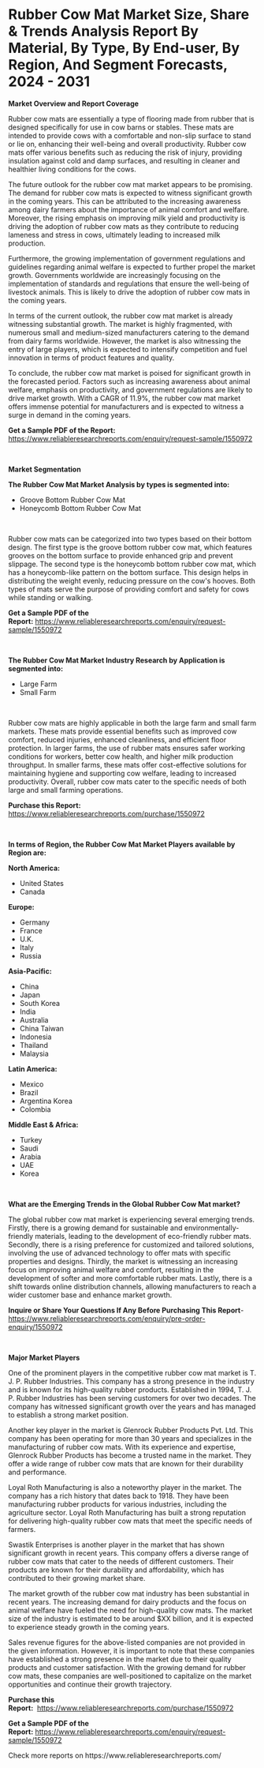 <p><h1>Rubber Cow Mat Market Size, Share & Trends Analysis Report By Material, By Type, By End-user, By Region, And Segment Forecasts, 2024 - 2031</h1></p><p><strong>Market Overview and Report Coverage</strong></p>
<p><p>Rubber cow mats are essentially a type of flooring made from rubber that is designed specifically for use in cow barns or stables. These mats are intended to provide cows with a comfortable and non-slip surface to stand or lie on, enhancing their well-being and overall productivity. Rubber cow mats offer various benefits such as reducing the risk of injury, providing insulation against cold and damp surfaces, and resulting in cleaner and healthier living conditions for the cows.</p><p>The future outlook for the rubber cow mat market appears to be promising. The demand for rubber cow mats is expected to witness significant growth in the coming years. This can be attributed to the increasing awareness among dairy farmers about the importance of animal comfort and welfare. Moreover, the rising emphasis on improving milk yield and productivity is driving the adoption of rubber cow mats as they contribute to reducing lameness and stress in cows, ultimately leading to increased milk production.</p><p>Furthermore, the growing implementation of government regulations and guidelines regarding animal welfare is expected to further propel the market growth. Governments worldwide are increasingly focusing on the implementation of standards and regulations that ensure the well-being of livestock animals. This is likely to drive the adoption of rubber cow mats in the coming years.</p><p>In terms of the current outlook, the rubber cow mat market is already witnessing substantial growth. The market is highly fragmented, with numerous small and medium-sized manufacturers catering to the demand from dairy farms worldwide. However, the market is also witnessing the entry of large players, which is expected to intensify competition and fuel innovation in terms of product features and quality.</p><p>To conclude, the rubber cow mat market is poised for significant growth in the forecasted period. Factors such as increasing awareness about animal welfare, emphasis on productivity, and government regulations are likely to drive market growth. With a CAGR of 11.9%, the rubber cow mat market offers immense potential for manufacturers and is expected to witness a surge in demand in the coming years.</p></p>
<p><strong>Get a Sample PDF of the Report:</strong> <a href="https://www.reliableresearchreports.com/enquiry/request-sample/1550972">https://www.reliableresearchreports.com/enquiry/request-sample/1550972</a></p>
<p>&nbsp;</p>
<p><strong>Market Segmentation</strong></p>
<p><strong>The Rubber Cow Mat Market Analysis by types is segmented into:</strong></p>
<p><ul><li>Groove Bottom Rubber Cow Mat</li><li>Honeycomb Bottom Rubber Cow Mat</li></ul></p>
<p>&nbsp;</p>
<p><p>Rubber cow mats can be categorized into two types based on their bottom design. The first type is the groove bottom rubber cow mat, which features grooves on the bottom surface to provide enhanced grip and prevent slippage. The second type is the honeycomb bottom rubber cow mat, which has a honeycomb-like pattern on the bottom surface. This design helps in distributing the weight evenly, reducing pressure on the cow's hooves. Both types of mats serve the purpose of providing comfort and safety for cows while standing or walking.</p></p>
<p><strong>Get a Sample PDF of the Report:</strong>&nbsp;<a href="https://www.reliableresearchreports.com/enquiry/request-sample/1550972">https://www.reliableresearchreports.com/enquiry/request-sample/1550972</a></p>
<p>&nbsp;</p>
<p><strong>The Rubber Cow Mat Market Industry Research by Application is segmented into:</strong></p>
<p><ul><li>Large Farm</li><li>Small Farm</li></ul></p>
<p>&nbsp;</p>
<p><p>Rubber cow mats are highly applicable in both the large farm and small farm markets. These mats provide essential benefits such as improved cow comfort, reduced injuries, enhanced cleanliness, and efficient floor protection. In larger farms, the use of rubber mats ensures safer working conditions for workers, better cow health, and higher milk production throughput. In smaller farms, these mats offer cost-effective solutions for maintaining hygiene and supporting cow welfare, leading to increased productivity. Overall, rubber cow mats cater to the specific needs of both large and small farming operations.</p></p>
<p><strong>Purchase this Report:</strong>&nbsp; <a href="https://www.reliableresearchreports.com/purchase/1550972">https://www.reliableresearchreports.com/purchase/1550972</a></p>
<p>&nbsp;</p>
<p><strong>In terms of Region, the Rubber Cow Mat Market Players available by Region are:</strong></p>
<p>
    <p> <strong> North America: </strong>
        <ul>
            <li>United States</li>
            <li>Canada</li>
        </ul>
        </p> 
    <p> <strong> Europe: </strong>
        <ul>
            <li>Germany</li>
            <li>France</li>
            <li>U.K.</li>
            <li>Italy</li>
            <li>Russia</li>
        </ul>
        </p> 
    <p> <strong> Asia-Pacific: </strong>
        <ul>
            <li>China</li>
            <li>Japan</li>
            <li>South Korea</li>
            <li>India</li>
            <li>Australia</li>
            <li>China Taiwan</li>
            <li>Indonesia</li>
            <li>Thailand</li>
            <li>Malaysia</li>
        </ul>
        </p> 
    <p> <strong> Latin America: </strong>
        <ul>
            <li>Mexico</li>
            <li>Brazil</li>
            <li>Argentina Korea</li>
            <li>Colombia</li>
        </ul>
        </p> 
    <p> <strong> Middle East & Africa: </strong>
        <ul>
            <li>Turkey</li>
            <li>Saudi</li>
            <li>Arabia</li>
            <li>UAE</li>
            <li>Korea</li>
        </ul>
    </p>
    </p>
<p>&nbsp;</p>
<p><strong>What are the Emerging Trends in the Global Rubber Cow Mat market?</strong></p>
<p><p>The global rubber cow mat market is experiencing several emerging trends. Firstly, there is a growing demand for sustainable and environmentally-friendly materials, leading to the development of eco-friendly rubber mats. Secondly, there is a rising preference for customized and tailored solutions, involving the use of advanced technology to offer mats with specific properties and designs. Thirdly, the market is witnessing an increasing focus on improving animal welfare and comfort, resulting in the development of softer and more comfortable rubber mats. Lastly, there is a shift towards online distribution channels, allowing manufacturers to reach a wider customer base and enhance market growth.</p></p>
<p><strong>Inquire or Share Your Questions If Any Before Purchasing This Report</strong>- <a href="https://www.reliableresearchreports.com/enquiry/pre-order-enquiry/1550972">https://www.reliableresearchreports.com/enquiry/pre-order-enquiry/1550972</a></p>
<p>&nbsp;</p>
<p><strong>Major Market Players</strong></p>
<p><p>One of the prominent players in the competitive rubber cow mat market is T. J. P. Rubber Industries. This company has a strong presence in the industry and is known for its high-quality rubber products. Established in 1994, T. J. P. Rubber Industries has been serving customers for over two decades. The company has witnessed significant growth over the years and has managed to establish a strong market position.</p><p>Another key player in the market is Glenrock Rubber Products Pvt. Ltd. This company has been operating for more than 30 years and specializes in the manufacturing of rubber cow mats. With its experience and expertise, Glenrock Rubber Products has become a trusted name in the market. They offer a wide range of rubber cow mats that are known for their durability and performance.</p><p>Loyal Roth Manufacturing is also a noteworthy player in the market. The company has a rich history that dates back to 1918. They have been manufacturing rubber products for various industries, including the agriculture sector. Loyal Roth Manufacturing has built a strong reputation for delivering high-quality rubber cow mats that meet the specific needs of farmers.</p><p>Swastik Enterprises is another player in the market that has shown significant growth in recent years. This company offers a diverse range of rubber cow mats that cater to the needs of different customers. Their products are known for their durability and affordability, which has contributed to their growing market share.</p><p>The market growth of the rubber cow mat industry has been substantial in recent years. The increasing demand for dairy products and the focus on animal welfare have fueled the need for high-quality cow mats. The market size of the industry is estimated to be around $XX billion, and it is expected to experience steady growth in the coming years.</p><p>Sales revenue figures for the above-listed companies are not provided in the given information. However, it is important to note that these companies have established a strong presence in the market due to their quality products and customer satisfaction. With the growing demand for rubber cow mats, these companies are well-positioned to capitalize on the market opportunities and continue their growth trajectory.</p></p>
<p><strong>Purchase this Report:</strong>&nbsp;&nbsp;<a href="https://www.reliableresearchreports.com/purchase/1550972">https://www.reliableresearchreports.com/purchase/1550972</a></p>
<p></p>
<p><strong>Get a Sample PDF of the Report:</strong>&nbsp;<a href="https://www.reliableresearchreports.com/enquiry/request-sample/1550972">https://www.reliableresearchreports.com/enquiry/request-sample/1550972</a></p>
<p>Check more reports on https://www.reliableresearchreports.com/</p>